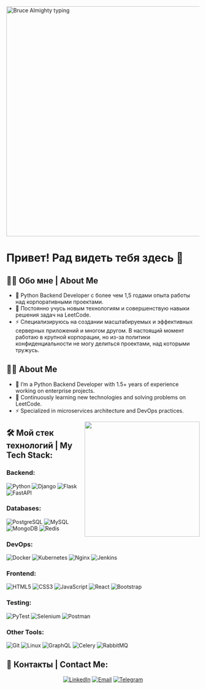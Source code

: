 <img src="https://media.giphy.com/media/13HgwGsXF0aiGY/giphy.gif" alt="Bruce Almighty typing" width="600"/>

# Привет! Рад видеть тебя здесь 👋

<!-- Описание -->
## :man_technologist: Обо мне | About Me
- :telescope: Python Backend Developer с более чем 1,5 годами опыта работы над корпоративными проектами.
- :seedling: Постоянно учусь новым технологиям и совершенствую навыки решения задач на LeetCode.
- :zap: Специализируюсь на создании масштабируемых и эффективных серверных приложений и многом другом. В настоящий момент работаю в крупной корпорации, но из-за политики конфиденциальности не могу делиться проектами, над которыми тружусь.

<!-- Альтернативный текст на английском -->
## :man_technologist: About Me
- :telescope: I’m a Python Backend Developer with 1.5+ years of experience working on enterprise projects.
- :seedling: Continuously learning new technologies and solving problems on LeetCode.
- :zap: Specialized in microservices architecture and DevOps practices.

<img align="right" src="https://media.giphy.com/media/qgQUggAC3Pfv687qPC/giphy.gif" width="300"/>

<!-- Стек технологий -->
## :hammer_and_wrench: Мой стек технологий | My Tech Stack:

### Backend:
![Python](https://img.shields.io/badge/-Python-333?style=for-the-badge&logo=python)
![Django](https://img.shields.io/badge/-Django-333?style=for-the-badge&logo=django)
![Flask](https://img.shields.io/badge/-Flask-333?style=for-the-badge&logo=flask)
![FastAPI](https://img.shields.io/badge/-FastAPI-333?style=for-the-badge&logo=fastapi)

### Databases:
![PostgreSQL](https://img.shields.io/badge/-PostgreSQL-333?style=for-the-badge&logo=postgresql)
![MySQL](https://img.shields.io/badge/-MySQL-333?style=for-the-badge&logo=mysql)
![MongoDB](https://img.shields.io/badge/-MongoDB-333?style=for-the-badge&logo=mongodb)
![Redis](https://img.shields.io/badge/-Redis-333?style=for-the-badge&logo=redis)

### DevOps:
![Docker](https://img.shields.io/badge/-Docker-333?style=for-the-badge&logo=docker)
![Kubernetes](https://img.shields.io/badge/-Kubernetes-333?style=for-the-badge&logo=kubernetes)
![Nginx](https://img.shields.io/badge/-Nginx-333?style=for-the-badge&logo=nginx)
![Jenkins](https://img.shields.io/badge/-Jenkins-333?style=for-the-badge&logo=jenkins)

### Frontend:
![HTML5](https://img.shields.io/badge/-HTML5-333?style=for-the-badge&logo=html5)
![CSS3](https://img.shields.io/badge/-CSS3-333?style=for-the-badge&logo=css3)
![JavaScript](https://img.shields.io/badge/-JavaScript-333?style=for-the-badge&logo=javascript)
![React](https://img.shields.io/badge/-React-333?style=for-the-badge&logo=react)
![Bootstrap](https://img.shields.io/badge/-Bootstrap-333?style=for-the-badge&logo=bootstrap)

### Testing:
![PyTest](https://img.shields.io/badge/-PyTest-333?style=for-the-badge&logo=pytest)
![Selenium](https://img.shields.io/badge/-Selenium-333?style=for-the-badge&logo=selenium)
![Postman](https://img.shields.io/badge/-Postman-333?style=for-the-badge&logo=postman)

### Other Tools:
![Git](https://img.shields.io/badge/-Git-333?style=for-the-badge&logo=git)
![Linux](https://img.shields.io/badge/-Linux-333?style=for-the-badge&logo=linux)
![GraphQL](https://img.shields.io/badge/-GraphQL-333?style=for-the-badge&logo=graphql)
![Celery](https://img.shields.io/badge/-Celery-333?style=for-the-badge&logo=celery)
![RabbitMQ](https://img.shields.io/badge/-RabbitMQ-333?style=for-the-badge&logo=rabbitmq)

<!-- Контакты -->
## :link: Контакты | Contact Me:
<p align="center">
  <a href="https://www.linkedin.com/in/edisher-kipiani-7a0670270/"><img src="https://img.shields.io/badge/LinkedIn-%230077B5.svg?style=for-the-badge&logo=linkedin&logoColor=white" alt="LinkedIn"/></a>
  <a href="mailto:kipiani182@gmail.com"><img src="https://img.shields.io/badge/Email-D14836?style=for-the-badge&logo=gmail&logoColor=white" alt="Email"/></a>
  <a href="https://t.me/umys_l"><img src="https://img.shields.io/badge/Telegram-2CA5E0?style=for-the-badge&logo=telegram&logoColor=white" alt="Telegram"/></a>
</p>
